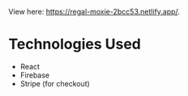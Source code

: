 View here: https://regal-moxie-2bcc53.netlify.app/.

# Technologies Used
- React
- Firebase
- Stripe (for checkout)
